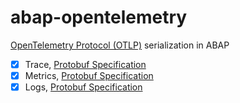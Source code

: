 # abap-opentelemetry

[OpenTelemetry Protocol (OTLP)](https://github.com/open-telemetry/opentelemetry-specification/blob/main/specification/protocol/otlp.md) serialization in ABAP

- [X] Trace, [Protobuf Specification](https://github.com/open-telemetry/opentelemetry-proto/blob/main/opentelemetry/proto/trace/v1/trace.proto)
- [X] Metrics, [Protobuf Specification](https://github.com/open-telemetry/opentelemetry-proto/blob/main/opentelemetry/proto/metrics/v1/metrics.proto)
- [X] Logs, [Protobuf Specification](https://github.com/open-telemetry/opentelemetry-proto/blob/main/opentelemetry/proto/logs/v1/logs.proto)
